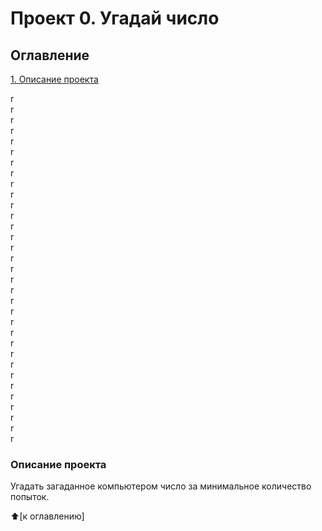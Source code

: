 # Проект 0. Угадай число

## Оглавление
[1. Описание проекта](https://github.com/brom83/DS/blob/main/project_0/readme.md#Описание-проекта)
    
r    
r   
r    
r   
r   
r    
r   
r   
r   
r    
r      
r       
r     
r    
r   
r   
r    
r    
r     
r     
r   
r     
r     
r     
r     
r     
r     
r   
r   
r   
r  
r  
r  
### Описание проекта
Угадать загаданное компьютером число за минимальное количество попыток.

:arrow_up:[к оглавлению]